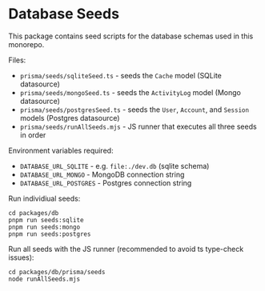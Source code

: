# Database Seeds

This package contains seed scripts for the database schemas used in this monorepo.

Files:

- `prisma/seeds/sqliteSeed.ts` - seeds the `Cache` model (SQLite datasource)
- `prisma/seeds/mongoSeed.ts` - seeds the `ActivityLog` model (Mongo datasource)
- `prisma/seeds/postgresSeed.ts` - seeds the `User`, `Account`, and `Session` models (Postgres datasource)
- `prisma/seeds/runAllSeeds.mjs` - JS runner that executes all three seeds in order

Environment variables required:

- `DATABASE_URL_SQLITE` - e.g. `file:./dev.db` (sqlite schema)
- `DATABASE_URL_MONGO` - MongoDB connection string
- `DATABASE_URL_POSTGRES` - Postgres connection string

Run individiual seeds:

```fish
cd packages/db
pnpm run seeds:sqlite
pnpm run seeds:mongo
pnpm run seeds:postgres
```

Run all seeds with the JS runner (recommended to avoid ts type-check issues):

```fish
cd packages/db/prisma/seeds
node runAllSeeds.mjs
```
